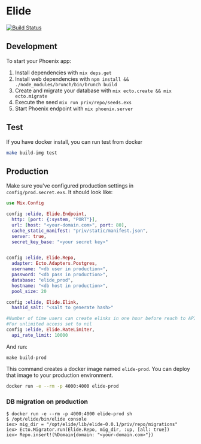 # Elide

[![Build Status](https://travis-ci.org/slashmili/elide.svg?branch=develop)](https://travis-ci.org/slashmili/elide)

## Development
To start your Phoenix app:

  1. Install dependencies with `mix deps.get`
  2. Install web dependencies with `npm install && ./node_modules/brunch/bin/brunch build`
  3. Create and migrate your database with `mix ecto.create && mix ecto.migrate`
  4. Execute the seed `mix run priv/repo/seeds.exs`
  5. Start Phoenix endpoint with `mix phoenix.server`


## Test

If you have docker install, you can run test from docker

```bash
make build-img test
```

## Production

Make sure you've configured production settings in `config/prod.secret.exs`.
It should look like:

```elixir
use Mix.Config

config :elide, Elide.Endpoint,
  http: [port: {:system, "PORT"}],
  url: [host: "<your-domain.com>", port: 80],
  cache_static_manifest: "priv/static/manifest.json",
  server: true,
  secret_key_base: "<your secret key>"


config :elide, Elide.Repo,
  adapter: Ecto.Adapters.Postgres,
  username: "<db user in production>",
  password: "<db pass in production>",
  database: "elide_prod",
  hostname: "<db host in production>",
  pool_size: 20

config :elide, Elide.Elink,
  hashid_salt: "<salt to generate hash>"

#Number of time users can create elinks in one hour before reach to API Rate Limit
#For unlimited access set to nil
config :elide, Elide.RateLimiter,
  api_rate_limit: 10000
```

And run:

```
make build-prod
```

This command creates a docker image named `elide-prod`.
You can deploy that image to your production environment.

```bash
docker run -e --rm -p 4000:4000 elide-prod
```

### DB migration on production

```
$ docker run -e --rm -p 4000:4000 elide-prod sh
$ /opt/elide/bin/elide console
iex> mig_dir = "/opt/elide/lib/elide-0.0.1/priv/repo/migrations"
iex> Ecto.Migrator.run(Elide.Repo, mig_dir, :up, [all: true])
iex> Repo.insert!(%Domain{domain: "<your-domain.com>"})
```
